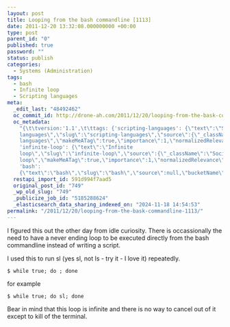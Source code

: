 ```yaml
---
layout: post
title: Looping from the bash commandline [1113]
date: 2011-12-20 13:32:08.000000000 +00:00
type: post
parent_id: "0"
published: true
password: ""
status: publish
categories:
  - Systems (Administration)
tags:
  - bash
  - Infinite loop
  - Scripting languages
meta:
  _edit_last: "48492462"
  oc_commit_id: http://drone-ah.com/2011/12/20/looping-from-the-bask-commandline-1113/1324387936
  oc_metadata:
    "{\t\tversion:'1.1',\t\ttags: {'scripting-languages': {\"text\":\"Scripting
    languages\",\"slug\":\"scripting-languages\",\"source\":{\"_className\":\"SocialTag\",\"url\":\"http://d.opencalais.com/dochash-1/98b0861c-aea2-3a5d-8467-ccaa920b7a95/SocialTag/5\",\"subjectURL\":null,\"type\":{\"_className\":\"ArtifactType\",\"url\":\"http://s.opencalais.com/1/type/tag/SocialTag\",\"name\":\"SocialTag\"},\"name\":\"Scripting
    languages\",\"makeMeATag\":true,\"importance\":1,\"normalizedRelevance\":1},\"bucketName\":\"current\",\"bucketPlacement\":\"auto\",\"_className\":\"Tag\"},
    'infinite-loop': {\"text\":\"Infinite
    loop\",\"slug\":\"infinite-loop\",\"source\":{\"_className\":\"SocialTag\",\"url\":\"http://d.opencalais.com/dochash-1/98b0861c-aea2-3a5d-8467-ccaa920b7a95/SocialTag/6\",\"subjectURL\":null,\"type\":{\"_className\":\"ArtifactType\",\"url\":\"http://s.opencalais.com/1/type/tag/SocialTag\",\"name\":\"SocialTag\"},\"name\":\"Infinite
    loop\",\"makeMeATag\":true,\"importance\":1,\"normalizedRelevance\":1},\"bucketName\":\"current\",\"bucketPlacement\":\"auto\",\"_className\":\"Tag\"},
    'bash':
    {\"text\":\"bash\",\"slug\":\"bash\",\"source\":null,\"bucketName\":\"current\",\"bucketPlacement\":\"auto\",\"_className\":\"Tag\"}}\t}"
  restapi_import_id: 591d994f7aad5
  original_post_id: "749"
  _wp_old_slug: "749"
  _publicize_job_id: "5185288624"
  _elasticsearch_data_sharing_indexed_on: "2024-11-18 14:54:53"
permalink: "/2011/12/20/looping-from-the-bask-commandline-1113/"
---
```


I figured this out the other day from idle curiosity. There is occassionally the
need to have a never ending loop to be executed directly from the bash
commandline instead of writing a script.

I used this to run sl (yes sl, not ls - try it - I love it) repeatedly.

    $ while true; do ; done

for example

    $ while true; do sl; done

Bear in mind that this loop is infinite and there is no way to cancel out of it
except to kill of the terminal.
